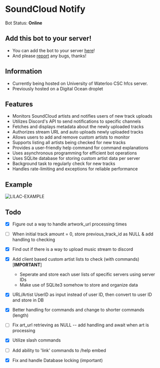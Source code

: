 # SoundCloud Notify

Bot Status: **Online**

## Add this bot to your server!

- You can add the bot to your server [here](https://discord.com/api/oauth2/authorize?client_id=1130997040579620935&permissions=274877959184&scope=bot)!
- And please [report](https://github.com/adithayyil/sc-notify/issues) any bugs, thanks!

## Information
- Currently being hosted on University of Waterloo CSC hfcs server.
- Previously hosted on a Digital Ocean droplet

## Features

- Monitors SoundCloud artists and notifies users of new track uploads
- Utilizes Discord's API to send notifications to specific channels
- Fetches and displays metadata about the newly uploaded tracks
- Authorizes stream URL and auto uploads newly uploaded tracks
- Allows users to add and remove custom artists to monitor
- Supports listing all artists being checked for new tracks
- Provides a user-friendly help command for command explanations
- Uses asynchronous programming for efficient bot operations
- Uses SQLite database for storing custom artist data per server
- Background task to regularly check for new tracks
- Handles rate-limiting and exceptions for reliable performance

## Example

![LILAC-EXAMPLE](https://github.com/adithayyil/sc-notify/assets/90326965/b125a70f-6b79-4d85-a2c4-f8da290b5830)

## Todo

- [x] Figure out a way to handle artwork_url processing times
- [ ] When initial track amount = 0, store previous_track_id as NULL & add handling to checking
- [x] Find out if there is a way to upload music stream to discord
- [x] Add client based custom artist lists to check (with commands) [**IMPORTANT**]
  - Seperate and store each user lists of specific servers using server IDs
  - Make use of SQLite3 somehow to store and organize data
- [x] URL/Artist UserID as input instead of user ID, then convert to user ID and store in DB
- [x] Better handling for commands and change to shorter commands (length)
- [ ] Fix art_url retrieving as NULL -- add handling and await when art is processing
- [x] Utilize slash commands
- [ ] Add ability to 'link' commands to /help embed
- [x] Fix and handle Database locking (important)

